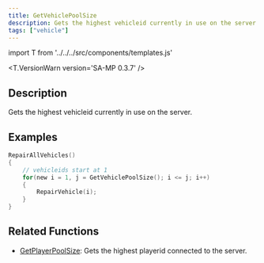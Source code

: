 ```yaml
---
title: GetVehiclePoolSize
description: Gets the highest vehicleid currently in use on the server.
tags: ["vehicle"]
---
```


import T from '../../../src/components/templates.js'

<T.VersionWarn version='SA-MP 0.3.7' />

## Description

Gets the highest vehicleid currently in use on the server.

## Examples

```c
RepairAllVehicles()
{
    // vehicleids start at 1
    for(new i = 1, j = GetVehiclePoolSize(); i <= j; i++)
    {
        RepairVehicle(i);
    }
}
```

## Related Functions

- [GetPlayerPoolSize](GetPlayerPoolSize.md): Gets the highest playerid connected to the server.
